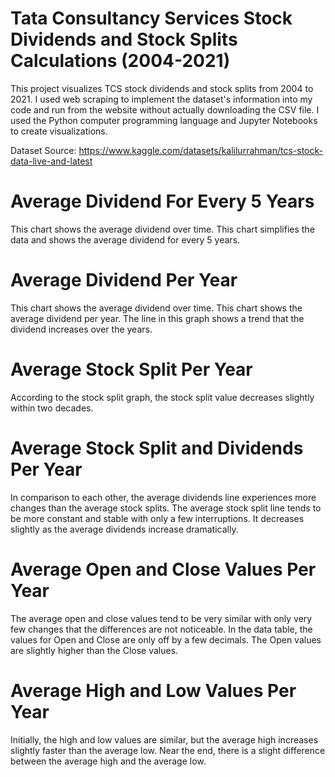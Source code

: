 # Tata Consultancy Services Stock Dividends and Stock Splits Calculations (2004-2021)
This project visualizes TCS stock dividends and stock splits from 2004 to 2021. I used web scraping to implement the dataset's information into my code and run from the website without actually downloading the CSV file. I used the Python computer programming language and Jupyter Notebooks to create visualizations.

Dataset Source: https://www.kaggle.com/datasets/kalilurrahman/tcs-stock-data-live-and-latest

# Average Dividend For Every 5 Years
This chart shows the average dividend over time. This chart simplifies the data and shows the average dividend for every 5 years.

# Average Dividend Per Year
This chart shows the average dividend over time. This chart shows the average dividend per year. The line in this graph shows a trend that the dividend increases over the years.

# Average Stock Split Per Year
According to the stock split graph, the stock split value decreases slightly within two decades.

# Average Stock Split and Dividends Per Year
In comparison to each other, the average dividends line experiences more changes than the average stock splits. The average stock split line tends to be more constant and stable with only a few interruptions. It decreases slightly as the average dividends increase dramatically.

# Average Open and Close Values Per Year
The average open and close values tend to be very similar with only very few changes that the differences are not noticeable. In the data table, the values for Open and Close are only off by a few decimals. The Open values are slightly higher than the Close values.

# Average High and Low Values Per Year
Initially, the high and low values are similar, but the average high increases slightly faster than the average low. Near the end, there is a slight difference between the average high and the average low.
